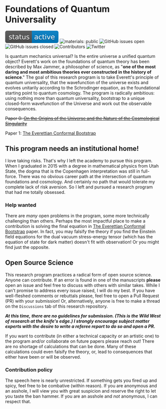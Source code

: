 # Foundations of Quantum Universality
[![status: active](https://github.com/GIScience/badges/raw/master/status/active.svg)](https://github.com/GIScience/badges#active)
![materials: public](https://img.shields.io/badge/Materials-Public-green.svg)
![GitHub issues open](https://img.shields.io/github/issues/mayabenowitz/Origins)
![GitHub issues closed](https://img.shields.io/github/issues-closed/mayabenowitz/Origins)
![Contributors](https://img.shields.io/github/contributors/mayabenowitz/Origins?logoColor=green&style=social)
![Twitter](https://img.shields.io/twitter/follow/cosmicfibretion?style=social)


 Is quantum mechanics universal? Is the entire universe a unified quantum object? Everett's work on the foundations of quantum theory has been described by Max Jammer, a philosopher of science, as "**one of the most daring and most ambitious theories ever constructed in the history of science**." The goal of this research program is to take Everett's principle of quantum universality, that the wavefunction of the universe exists and evolves unitarily according to the Schrodinger equation, as the foundational starting point to quantum cosmology. The program is radically ambitious: using nothing more than quantum universality, bootstrap to a unique closed-form wavefunction of the Universe and work out the observable consequences. 

~~Paper 0: [On the Origins of the Universe and the Nature of the Cosmological Singularity](https://github.com/mayabenowitz/Origins/blob/main/manuscript/foundations_of_quantum_universality_Final_v1_0%20(1).pdf)~~

Paper 1: [The Everettian Conformal Bootstrap](https://github.com/mayabenowitz/Origins/blob/main/manuscript/everettian_conformal_bootstrap_PRL.pdf)

## This program needs an institutional home!

I love taking risks. That's why I left the academy to pursue this program. When I graduated in 2015 with a degree in mathematical physics from Utah State, the dogma that is the Copenhagen interpretation was still in full-force. There was no obvious career path at the intersection of quantum foundations and cosmology. And certainly no path that would tolerate my complete lack of risk aversion. So I left and pursued a research program that had me totally obsessed.

### Help wanted

There are *many* open problems in the program, some more technically challenging than others. Perhaps the most impactful place to make a contribution is solving the final equation in [The Everettian Conformal Bootstrap](https://github.com/mayabenowitz/Origins/blob/main/manuscript/everettian_conformal_bootstrap_PRL.pdf) paper. In fact, you may falsify the theory if you find the Einstein field equations for the dual vacuum stress-energy tensor (which has the equation of state for dark matter) doesn't fit with observation! Or you might find just the opposite. 

## Open Source Science

This research program practices a radical form of open source science. Anyone can contribute. If an error is found in one of the manuscripts **please** open an issue and feel free to discuss with others with similar takes. While I can't promise to address every issue raised, I will do my best. If you have well-fleshed comments or rebuttals please, feel free to open a Pull Request (PR) with your submission! Or, alternatively, anyone is free to make a thread on the `Discussions` tab of this research repository.

***At this time, there are no guidelines for submission. (This is the Wild West of research at the knife's edge.) I strongly encourage subject matter experts with the desire to write a referee report to do so and open a PR.***

If you want to contribute (in either a technical capacity or an artistic one) to the program and/or collaborate on future papers please reach out! There are no shortage of calculations that can be done. Many of these calculations could even falsify the theory, or, lead to consequences that either have been or will be observed.

### Contribution policy

The speech here is nearly unrestricted. If something gets you fired up and spicy, feel free to be combative (within reason). If you are anonymous and an asshole, I will view you with great suspicion and reserve the right to let you taste the ban hammer. If you are an asshole and *not* anonymous, I can respect that.
 

